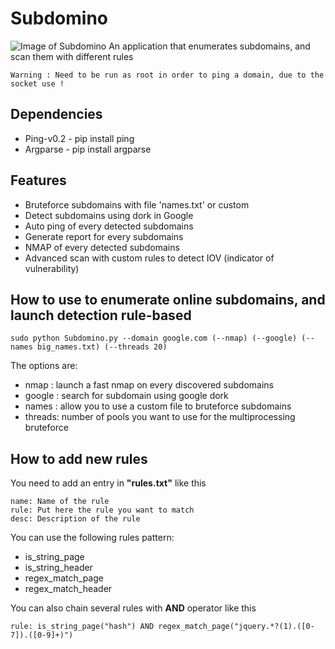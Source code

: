 # Subdomino
![Image of Subdomino](http://image.noelshack.com/fichiers/2016/39/1475404267-capture-d-ecran-de-2016-10-02-17-28-57.png)
An application that enumerates subdomains, and scan them with different rules
```
Warning : Need to be run as root in order to ping a domain, due to the socket use !
```

## Dependencies 
* Ping-v0.2 - pip install ping
* Argparse  - pip install argparse


## Features
* Bruteforce subdomains with file 'names.txt' or custom
* Detect subdomains using dork in Google
* Auto ping of every detected subdomains
* Generate report for every subdomains
* NMAP of every detected subdomains
* Advanced scan with custom rules to detect IOV (indicator of vulnerability)


## How to use to enumerate online subdomains, and launch detection rule-based
```
sudo python Subdomino.py --domain google.com (--nmap) (--google) (--names big_names.txt) (--threads 20)
```
The options are:
* nmap   : launch a fast nmap on every discovered subdomains
* google : search for subdomain using google dork
* names  : allow you to use a custom file to bruteforce subdomains
* threads: number of pools you want to use for the multiprocessing bruteforce


## How to add new rules
You need to add an entry in **"rules.txt"** like this
```
name: Name of the rule
rule: Put here the rule you want to match
desc: Description of the rule
```

You can use the following rules pattern:
* is_string_page
* is_string_header
* regex_match_page
* regex_match_header

You can also chain several rules with **AND** operator like this
```
rule: is_string_page("hash") AND regex_match_page("jquery.*?(1).([0-7]).([0-9]+)")
```